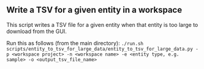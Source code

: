 ## Write a TSV for a given entity in a workspace
This script writes a TSV file for a given entity when that entity is too large to download from the GUI.

Run this as follows (from the main directory):
```./run.sh scripts/entity_to_tsv_for_large_data/entity_to_tsv_for_large_data.py -p <workspace project> -n <workspace name> -e <entity type, e.g. sample> -o <output_tsv_file_name>```